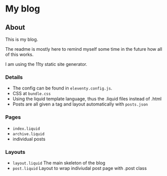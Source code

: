 # My blog

## About

This is my blog.

The readme is mostly here to remind myself some time in the future how all of this works.

I am using the 11ty static site generator.

### Details

- The config can be found in `eleventy.config.js`.
- CSS at `bundle.css`
- Using the liquid template language, thus the .liquid files instead of .html
- Posts are all given a tag and layout automatically with `posts.json`

### Pages

- `index.liquid`
- `archive.liquid`
- individual posts

### Layouts

- `layout.liquid` The main skeleton of the blog
- `post.liquid` Layout to wrap indiviudal post page with .post class
